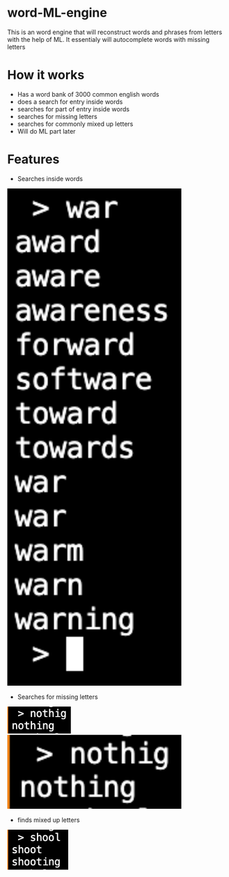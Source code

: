 # word-ML-engine
This is an word engine that will reconstruct words and phrases from letters with the help of ML. It essentialy will autocomplete words with missing letters

# How it works
- Has a word bank of 3000 common english words
- does a search for entry inside words
- searches for part of entry inside words
- searches for missing letters
- searches for commonly mixed up letters
- Will do ML part later

# Features

- Searches inside words

<img src="images/inside_searching.png" width="400"> 

- Searches for missing letters

![](images/missing_letters.png)
<img src="images/missing_letters.png" width="400"> 

- finds mixed up letters

![](images/commonly_mixed_up_letters.png)
